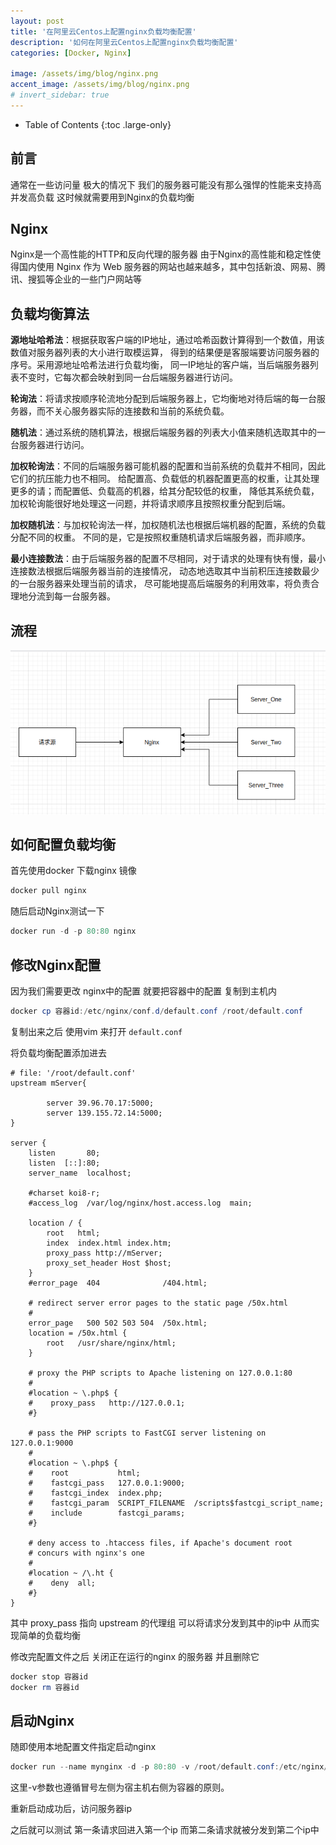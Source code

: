 ```yaml
---
layout: post
title: '在阿里云Centos上配置nginx负载均衡配置'
description: '如何在阿里云Centos上配置nginx负载均衡配置'
categories: [Docker, Nginx]

image: /assets/img/blog/nginx.png
accent_image: /assets/img/blog/nginx.png
# invert_sidebar: true
---
```


- Table of Contents
{:toc .large-only}

## 前言
通常在一些访问量 极大的情况下 
我们的服务器可能没有那么强悍的性能来支持高并发高负载
这时候就需要用到Nginx的负载均衡 

## Nginx
Nginx是一个高性能的HTTP和反向代理的服务器 由于Nginx的高性能和稳定性使得国内使用 Nginx 作为 Web 服务器的网站也越来越多，其中包括新浪、网易、腾讯、搜狐等企业的一些门户网站等

## 负载均衡算法

**源地址哈希法**：根据获取客户端的IP地址，通过哈希函数计算得到一个数值，用该数值对服务器列表的大小进行取模运算，
                  得到的结果便是客服端要访问服务器的序号。采用源地址哈希法进行负载均衡，
                  同一IP地址的客户端，当后端服务器列表不变时，它每次都会映射到同一台后端服务器进行访问。
 <br>

**轮询法**：将请求按顺序轮流地分配到后端服务器上，它均衡地对待后端的每一台服务器，而不关心服务器实际的连接数和当前的系统负载。
<br>

**随机法**：通过系统的随机算法，根据后端服务器的列表大小值来随机选取其中的一台服务器进行访问。
<br>

**加权轮询法**：不同的后端服务器可能机器的配置和当前系统的负载并不相同，因此它们的抗压能力也不相同。
           给配置高、负载低的机器配置更高的权重，让其处理更多的请；而配置低、负载高的机器，给其分配较低的权重，
           降低其系统负载，加权轮询能很好地处理这一问题，并将请求顺序且按照权重分配到后端。
<br>

**加权随机法**：与加权轮询法一样，加权随机法也根据后端机器的配置，系统的负载分配不同的权重。
           不同的是，它是按照权重随机请求后端服务器，而非顺序。
<br>

**最小连接数法**：由于后端服务器的配置不尽相同，对于请求的处理有快有慢，最小连接数法根据后端服务器当前的连接情况，
            动态地选取其中当前积压连接数最少的一台服务器来处理当前的请求，
            尽可能地提高后端服务的利用效率，将负责合理地分流到每一台服务器。


## 流程

![Nginx流程](/assets/img/nginx/Nginx_process.png)

## 如何配置负载均衡

首先使用docker 下载nginx 镜像 

```powershell
docker pull nginx
```

随后启动Nginx测试一下

```powershell
docker run -d -p 80:80 nginx
```
## 修改Nginx配置
因为我们需要更改 nginx中的配置 
就要把容器中的配置 复制到主机内 

```powershell
docker cp 容器id:/etc/nginx/conf.d/default.conf /root/default.conf
```

复制出来之后 使用vim 来打开 ``default.conf``

将负载均衡配置添加进去

```shell
# file: '/root/default.conf'
upstream mServer{

        server 39.96.70.17:5000;
        server 139.155.72.14:5000;
}

server {
    listen       80;
    listen  [::]:80;
    server_name  localhost;

    #charset koi8-r;
    #access_log  /var/log/nginx/host.access.log  main;

    location / {
        root   html;
        index  index.html index.htm;
        proxy_pass http://mServer;
        proxy_set_header Host $host;
    }
    #error_page  404              /404.html;

    # redirect server error pages to the static page /50x.html
    #
    error_page   500 502 503 504  /50x.html;
    location = /50x.html {
        root   /usr/share/nginx/html;
    }

    # proxy the PHP scripts to Apache listening on 127.0.0.1:80
    #
    #location ~ \.php$ {
    #    proxy_pass   http://127.0.0.1;
    #}

    # pass the PHP scripts to FastCGI server listening on 127.0.0.1:9000
    #
    #location ~ \.php$ {
    #    root           html;
    #    fastcgi_pass   127.0.0.1:9000;
    #    fastcgi_index  index.php;
    #    fastcgi_param  SCRIPT_FILENAME  /scripts$fastcgi_script_name;
    #    include        fastcgi_params;
    #}

    # deny access to .htaccess files, if Apache's document root
    # concurs with nginx's one
    #
    #location ~ /\.ht {
    #    deny  all;
    #}
}	
```

其中 proxy_pass 指向 upstream 的代理组
可以将请求分发到其中的ip中 
从而实现简单的负载均衡 

修改完配置文件之后  关闭正在运行的nginx 的服务器
并且删除它

```powershell
docker stop 容器id
docker rm 容器id
```

## 启动Nginx
随即使用本地配置文件指定启动nginx

```powershell
docker run --name mynginx -d -p 80:80 -v /root/default.conf:/etc/nginx/conf.d/default.conf nginx
```

这里-v参数也遵循冒号左侧为宿主机右侧为容器的原则。

重新启动成功后，访问服务器ip

之后就可以测试 第一条请求回进入第一个ip
而第二条请求就被分发到第二个ip中

